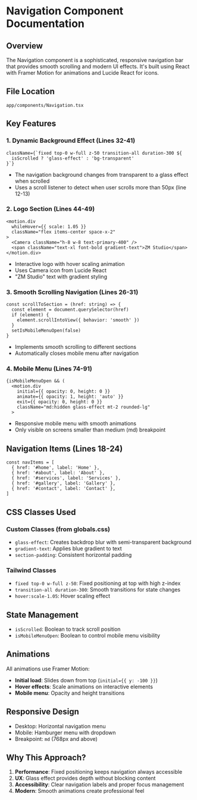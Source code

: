 # Navigation Component Documentation

## Overview
The Navigation component is a sophisticated, responsive navigation bar that provides smooth scrolling and modern UI effects. It's built using React with Framer Motion for animations and Lucide React for icons.

## File Location
```
app/components/Navigation.tsx
```

## Key Features

### 1. **Dynamic Background Effect (Lines 32-41)**
```tsx
className={`fixed top-0 w-full z-50 transition-all duration-300 ${
  isScrolled ? 'glass-effect' : 'bg-transparent'
}`}
```
- The navigation background changes from transparent to a glass effect when scrolled
- Uses a scroll listener to detect when user scrolls more than 50px (line 12-13)

### 2. **Logo Section (Lines 44-49)**
```tsx
<motion.div
  whileHover={{ scale: 1.05 }}
  className="flex items-center space-x-2"
>
  <Camera className="h-8 w-8 text-primary-400" />
  <span className="text-xl font-bold gradient-text">ZM Studio</span>
</motion.div>
```
- Interactive logo with hover scaling animation
- Uses Camera icon from Lucide React
- "ZM Studio" text with gradient styling

### 3. **Smooth Scrolling Navigation (Lines 26-31)**
```tsx
const scrollToSection = (href: string) => {
  const element = document.querySelector(href)
  if (element) {
    element.scrollIntoView({ behavior: 'smooth' })
  }
  setIsMobileMenuOpen(false)
}
```
- Implements smooth scrolling to different sections
- Automatically closes mobile menu after navigation

### 4. **Mobile Menu (Lines 74-91)**
```tsx
{isMobileMenuOpen && (
  <motion.div
    initial={{ opacity: 0, height: 0 }}
    animate={{ opacity: 1, height: 'auto' }}
    exit={{ opacity: 0, height: 0 }}
    className="md:hidden glass-effect mt-2 rounded-lg"
  >
```
- Responsive mobile menu with smooth animations
- Only visible on screens smaller than medium (md) breakpoint

## Navigation Items (Lines 18-24)
```tsx
const navItems = [
  { href: '#home', label: 'Home' },
  { href: '#about', label: 'About' },
  { href: '#services', label: 'Services' },
  { href: '#gallery', label: 'Gallery' },
  { href: '#contact', label: 'Contact' },
]
```

## CSS Classes Used

### Custom Classes (from globals.css)
- `glass-effect`: Creates backdrop blur with semi-transparent background
- `gradient-text`: Applies blue gradient to text
- `section-padding`: Consistent horizontal padding

### Tailwind Classes
- `fixed top-0 w-full z-50`: Fixed positioning at top with high z-index
- `transition-all duration-300`: Smooth transitions for state changes
- `hover:scale-1.05`: Hover scaling effect

## State Management
- `isScrolled`: Boolean to track scroll position
- `isMobileMenuOpen`: Boolean to control mobile menu visibility

## Animations
All animations use Framer Motion:
- **Initial load**: Slides down from top (`initial={{ y: -100 }}`)
- **Hover effects**: Scale animations on interactive elements
- **Mobile menu**: Opacity and height transitions

## Responsive Design
- Desktop: Horizontal navigation menu
- Mobile: Hamburger menu with dropdown
- Breakpoint: `md` (768px and above)

## Why This Approach?
1. **Performance**: Fixed positioning keeps navigation always accessible
2. **UX**: Glass effect provides depth without blocking content
3. **Accessibility**: Clear navigation labels and proper focus management
4. **Modern**: Smooth animations create professional feel 